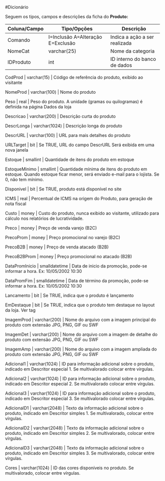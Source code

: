 #Dicionário

Seguem os tipos, campos e descrições da ficha do **Produto:**

Coluna/Campo | Tipo/Opções | Descrição
------------ | ------------- |------------ 
Comando | I=Inclusão A=Alteração E=Exclusão | Indica a ação a ser realizada
NomeCat | varchar(25) | Nome da categoria
IDProduto | int | ID  interno do banco de dados

CodProd | varchar(15) | Código de referência do produto, exibido ao visitante

NomeProd | varchar(100) | Nome do produto

Peso | real | Peso do produto. A unidade (gramas ou quilogramas) é definida na página Dados da loja

Descricao | varchar(200) | Descrição curta do produto

DescrLonga | varchar(1024) | Descrição longa do produto

DescrURL | varchar(100) | URL para mais detalhes do produto

URLTarget | bit | Se TRUE, URL do campo DescrURL Será exibida em uma nova janela

Estoque | smallint | Quantidade de itens do produto em estoque

EstoqueMinimo | smallint | Quantidade mínima de itens do produto em estoque. Quando estoque ficar menor, será enviado e-mail para o lojista. Se 0, não tem mínimo.

Disponivel | bit | Se TRUE, produto está disponível no site

ICMS | real | Percentual de ICMS na origem do Produto, para geração de nota fiscal

Custo | money | Custo do produto, nunca exibido ao visitante, utilizado para cálculo nos relatórios de lucratividade.

Preco | money | Preço de venda varejo (B2C)

PrecoProm | money | Preço promocional no varejo (B2C)

PrecoB2B | money | Preço de venda atacado (B2B)

PrecoB2BProm | money | Preço promocional no atacado (B2B)

DataPromInicio | smalldatetime | Data de inicio da promoção, pode-se informar a hora. Ex: 10/05/2002 10:30

DataPromFim | smalldatetime | Data de término da promoção, pode-se informar a hora. Ex: 10/05/2002 10:30

Lancamento | bit | Se TRUE, indica que o produto é lançamento

EmDestaque | bit | Se TRUE, indica que o produto tem destaque no layout da loja. Ver tag <prod>

ImagemProd | varchar(200) | Nome do arquivo com a imagem principal do produto com extensão JPG, PNG, GIF ou SWF

ImagemDet | varchar(200) | Nome do arquivo com a imagem de detalhe do produto com extensão JPG, PNG, GIF ou SWF

ImagemAmp | varchar(200) | Nome do arquivo com a imagem ampliada do produto com extensão JPG, PNG, GIF ou SWF

Adicional1 | varchar(1024) | ID para informação adicional sobre o produto, indicado em Descritor especial 1. Se multivalorado colocar entre vírgulas.

Adicional2 | varchar(1024) | ID para informação adicional sobre o produto, indicado em Descritor especial 2. Se multivalorado colocar entre vírgulas.

Adicional3 | varchar(1024) | ID para informação adicional sobre o produto, indicado em Descritor especial 3. Se multivalorado colocar entre vírgulas.

AdicionalD1 | varchar(2048) | Texto da informação adicional sobre o produto, indicado em Descritor simples 1. Se multivalorado, colocar entre vírgulas.

AdicionalD2 | varchar(2048) | Texto da informação adicional sobre o produto, indicado em Descritor simples 2. Se multivalorado, colocar entre vírgulas.

AdicionalD3 | varchar(2048) | Texto da informação adicional sobre o produto, indicado em Descritor simples 3. Se multivalorado, colocar entre vírgulas.

Cores | varchar(1024) | ID das cores disponíveis no produto. Se multivalorado, colocar entre vírgulas.












